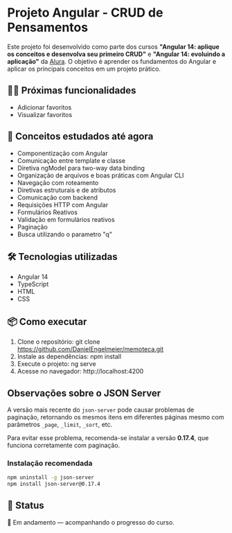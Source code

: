 # Projeto Angular - CRUD de Pensamentos

Este projeto foi desenvolvido como parte dos cursos **"Angular 14: aplique os conceitos e desenvolva seu primeiro CRUD"** e **"Angular 14: evoluindo a aplicação"** da [Alura](https://www.alura.com.br). O objetivo é aprender os fundamentos do Angular e aplicar os principais conceitos em um projeto prático.

## ✍🏻 Próximas funcionalidades

- Adicionar favoritos
- Visualizar favoritos

## 🧠 Conceitos estudados até agora

- Componentização com Angular
- Comunicação entre template e classe
- Diretiva ngModel para two-way data binding
- Organização de arquivos e boas práticas com Angular CLI
- Navegação com roteamento
- Diretivas estruturais e de atributos
- Comunicação com backend
- Requisições HTTP com Angular
- Formulários Reativos
- Validação em formulários reativos
- Paginação
- Busca utilizando o parametro "q"

## 🛠️ Tecnologias utilizadas

- Angular 14
- TypeScript
- HTML
- CSS

## 📦 Como executar

1. Clone o repositório:
   git clone https://github.com/DanielEngelmeier/memoteca.git
2. Instale as dependências:
   npm install
3. Execute o projeto:
   ng serve
4. Acesse no navegador: http://localhost:4200

## Observações sobre o JSON Server

A versão mais recente do `json-server` pode causar problemas de paginação, retornando os mesmos itens em diferentes páginas mesmo com parâmetros `_page`, `_limit`, `_sort`, etc.

Para evitar esse problema, recomenda-se instalar a versão **0.17.4**, que funciona corretamente com paginação.

### Instalação recomendada

```bash
npm uninstall -g json-server
npm install json-server@0.17.4
```

## 📌 Status

🚧 Em andamento — acompanhando o progresso do curso.
